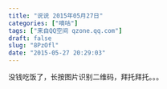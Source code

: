 ```yaml
---
title: "说说 2015年05月27日"
categories: ["嘀咕"]
tags: ["来自QQ空间 qzone.qq.com"]
draft: false
slug: "8PzOfl"
date: "2015-05-27 20:29:03"
---
```


没钱吃饭了，长按图片识别二维码，拜托拜托。。。
